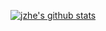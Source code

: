 [![jzhe's github stats](https://github-readme-stats.vercel.app/api?username=jzhe886)](https://github.com/anuraghazra/github-readme-stats)

